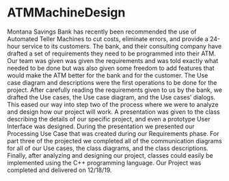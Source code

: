 # ATMMachineDesign
Montana Savings Bank has recently been recommended the use of Automated Teller Machines to cut costs, eliminate errors, and provide a 24-hour service to its customers. The bank, and their consulting company have drafted a set of requirements they need to be programmed into their ATM. Our team was given was given the requirements and was told exactly what needed to be done but was also given some freedom to add features that would make the ATM better for the bank and for the customer.  The Use case diagram and descriptions were the first operations to be done for the project. After carefully reading the requirements given to us by the bank, we drafted the Use cases, the Use case diagram, and the Use cases’ dialogs. This eased our way into step two of the process where we were to analyze and design how our project will work. A presentation was given to the class describing the details of our specific project, and even a prototype User Interface was designed. During the presentation we presented our Processing Use Case that was created during our Requirements phase. For part three of the projected we completed all of the communication diagrams for all of our Use cases, the class diagrams, and the class descriptions. Finally, after analyzing and designing our project, classes could easily be implemented using the C++ programming language. Our Project was completed and delivered on 12/18/19. 
